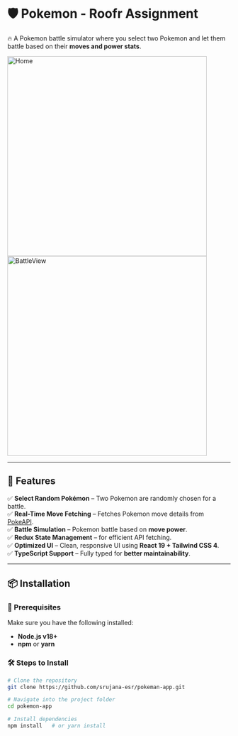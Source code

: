 # 🛡️ Pokemon - Roofr Assignment

🔥 A Pokemon battle simulator where you select two Pokemon and let them battle based on their **moves and power stats**.

<img width="450" alt="Home" src="https://github.com/user-attachments/assets/54367d4e-d1ef-417e-8044-9d95921bed29" />
<img width="450" alt="BattleView" src="https://github.com/user-attachments/assets/0dbb5ee4-d6db-4f2b-ae88-6677516e018e" />


---

## 📌 Features
✅ **Select Random Pokémon** – Two Pokemon are randomly chosen for a battle.  
✅ **Real-Time Move Fetching** – Fetches Pokemon move details from [PokeAPI](https://pokeapi.co/).  
✅ **Battle Simulation** – Pokemon battle based on **move power**.  
✅ **Redux State Management** – for efficient API fetching.  
✅ **Optimized UI** – Clean, responsive UI using **React 19 + Tailwind CSS 4**.  
✅ **TypeScript Support** – Fully typed for **better maintainability**.  

---

## 📦 Installation

### 🔧 Prerequisites
Make sure you have the following installed:
- **Node.js v18+** 
- **npm** or **yarn**

### 🛠️ Steps to Install
```sh
# Clone the repository
git clone https://github.com/srujana-esr/pokeman-app.git

# Navigate into the project folder
cd pokemon-app

# Install dependencies
npm install   # or yarn install
